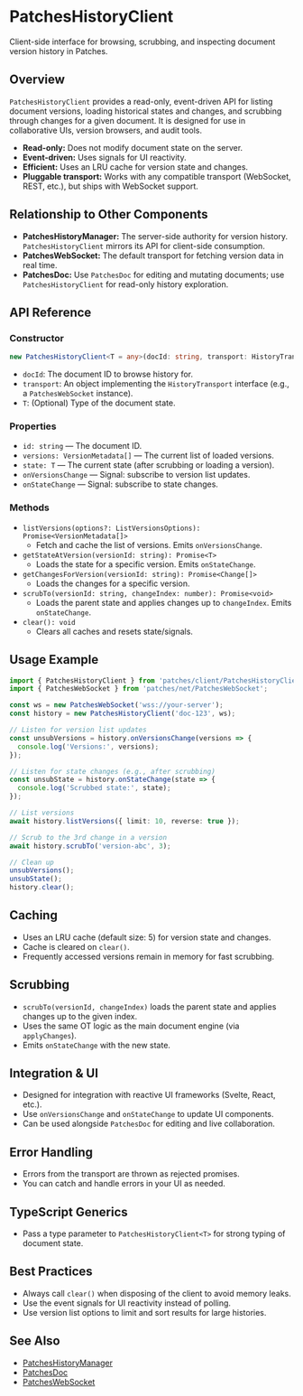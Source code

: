 # PatchesHistoryClient

Client-side interface for browsing, scrubbing, and inspecting document version history in Patches.

## Overview

`PatchesHistoryClient` provides a read-only, event-driven API for listing document versions, loading historical states and changes, and scrubbing through changes for a given document. It is designed for use in collaborative UIs, version browsers, and audit tools.

- **Read-only:** Does not modify document state on the server.
- **Event-driven:** Uses signals for UI reactivity.
- **Efficient:** Uses an LRU cache for version state and changes.
- **Pluggable transport:** Works with any compatible transport (WebSocket, REST, etc.), but ships with WebSocket support.

## Relationship to Other Components

- **PatchesHistoryManager:** The server-side authority for version history. `PatchesHistoryClient` mirrors its API for client-side consumption.
- **PatchesWebSocket:** The default transport for fetching version data in real time.
- **PatchesDoc:** Use `PatchesDoc` for editing and mutating documents; use `PatchesHistoryClient` for read-only history exploration.

## API Reference

### Constructor

```ts
new PatchesHistoryClient<T = any>(docId: string, transport: HistoryTransport)
```

- `docId`: The document ID to browse history for.
- `transport`: An object implementing the `HistoryTransport` interface (e.g., a `PatchesWebSocket` instance).
- `T`: (Optional) Type of the document state.

### Properties

- `id: string` — The document ID.
- `versions: VersionMetadata[]` — The current list of loaded versions.
- `state: T` — The current state (after scrubbing or loading a version).
- `onVersionsChange` — Signal: subscribe to version list updates.
- `onStateChange` — Signal: subscribe to state changes.

### Methods

- `listVersions(options?: ListVersionsOptions): Promise<VersionMetadata[]>`
  - Fetch and cache the list of versions. Emits `onVersionsChange`.
- `getStateAtVersion(versionId: string): Promise<T>`
  - Loads the state for a specific version. Emits `onStateChange`.
- `getChangesForVersion(versionId: string): Promise<Change[]>`
  - Loads the changes for a specific version.
- `scrubTo(versionId: string, changeIndex: number): Promise<void>`
  - Loads the parent state and applies changes up to `changeIndex`. Emits `onStateChange`.
- `clear(): void`
  - Clears all caches and resets state/signals.

## Usage Example

```ts
import { PatchesHistoryClient } from 'patches/client/PatchesHistoryClient';
import { PatchesWebSocket } from 'patches/net/PatchesWebSocket';

const ws = new PatchesWebSocket('wss://your-server');
const history = new PatchesHistoryClient('doc-123', ws);

// Listen for version list updates
const unsubVersions = history.onVersionsChange(versions => {
  console.log('Versions:', versions);
});

// Listen for state changes (e.g., after scrubbing)
const unsubState = history.onStateChange(state => {
  console.log('Scrubbed state:', state);
});

// List versions
await history.listVersions({ limit: 10, reverse: true });

// Scrub to the 3rd change in a version
await history.scrubTo('version-abc', 3);

// Clean up
unsubVersions();
unsubState();
history.clear();
```

## Caching

- Uses an LRU cache (default size: 5) for version state and changes.
- Cache is cleared on `clear()`.
- Frequently accessed versions remain in memory for fast scrubbing.

## Scrubbing

- `scrubTo(versionId, changeIndex)` loads the parent state and applies changes up to the given index.
- Uses the same OT logic as the main document engine (via `applyChanges`).
- Emits `onStateChange` with the new state.

## Integration & UI

- Designed for integration with reactive UI frameworks (Svelte, React, etc.).
- Use `onVersionsChange` and `onStateChange` to update UI components.
- Can be used alongside `PatchesDoc` for editing and live collaboration.

## Error Handling

- Errors from the transport are thrown as rejected promises.
- You can catch and handle errors in your UI as needed.

## TypeScript Generics

- Pass a type parameter to `PatchesHistoryClient<T>` for strong typing of document state.

## Best Practices

- Always call `clear()` when disposing of the client to avoid memory leaks.
- Use the event signals for UI reactivity instead of polling.
- Use version list options to limit and sort results for large histories.

## See Also

- [PatchesHistoryManager](./PatchesHistoryManager.md)
- [PatchesDoc](./PatchesDoc.md)
- [PatchesWebSocket](./websocket.md)
